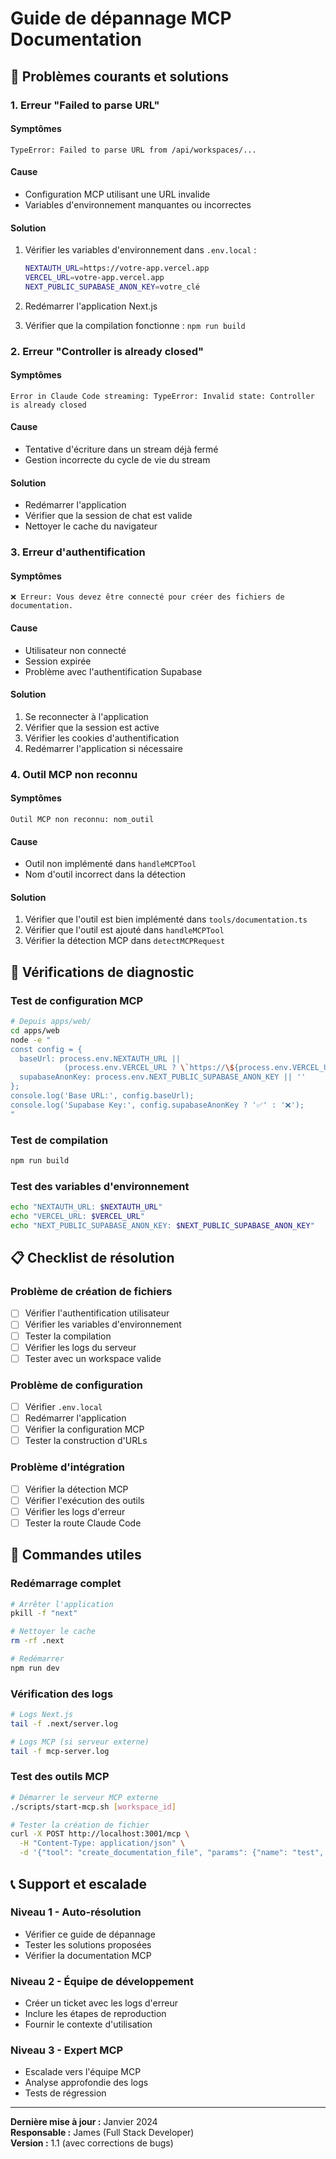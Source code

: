 # Guide de dépannage MCP Documentation

## 🚨 **Problèmes courants et solutions**

### **1. Erreur "Failed to parse URL"**

#### **Symptômes**
```
TypeError: Failed to parse URL from /api/workspaces/...
```

#### **Cause**
- Configuration MCP utilisant une URL invalide
- Variables d'environnement manquantes ou incorrectes

#### **Solution**
1. Vérifier les variables d'environnement dans `.env.local` :
   ```bash
   NEXTAUTH_URL=https://votre-app.vercel.app
   VERCEL_URL=votre-app.vercel.app
   NEXT_PUBLIC_SUPABASE_ANON_KEY=votre_clé
   ```

2. Redémarrer l'application Next.js
3. Vérifier que la compilation fonctionne : `npm run build`

### **2. Erreur "Controller is already closed"**

#### **Symptômes**
```
Error in Claude Code streaming: TypeError: Invalid state: Controller is already closed
```

#### **Cause**
- Tentative d'écriture dans un stream déjà fermé
- Gestion incorrecte du cycle de vie du stream

#### **Solution**
- Redémarrer l'application
- Vérifier que la session de chat est valide
- Nettoyer le cache du navigateur

### **3. Erreur d'authentification**

#### **Symptômes**
```
❌ Erreur: Vous devez être connecté pour créer des fichiers de documentation.
```

#### **Cause**
- Utilisateur non connecté
- Session expirée
- Problème avec l'authentification Supabase

#### **Solution**
1. Se reconnecter à l'application
2. Vérifier que la session est active
3. Vérifier les cookies d'authentification
4. Redémarrer l'application si nécessaire

### **4. Outil MCP non reconnu**

#### **Symptômes**
```
Outil MCP non reconnu: nom_outil
```

#### **Cause**
- Outil non implémenté dans `handleMCPTool`
- Nom d'outil incorrect dans la détection

#### **Solution**
1. Vérifier que l'outil est bien implémenté dans `tools/documentation.ts`
2. Vérifier que l'outil est ajouté dans `handleMCPTool`
3. Vérifier la détection MCP dans `detectMCPRequest`

## 🔧 **Vérifications de diagnostic**

### **Test de configuration MCP**
```bash
# Depuis apps/web/
cd apps/web
node -e "
const config = {
  baseUrl: process.env.NEXTAUTH_URL || 
            (process.env.VERCEL_URL ? \`https://\${process.env.VERCEL_URL}\` : 'http://localhost:3000'),
  supabaseAnonKey: process.env.NEXT_PUBLIC_SUPABASE_ANON_KEY || ''
};
console.log('Base URL:', config.baseUrl);
console.log('Supabase Key:', config.supabaseAnonKey ? '✅' : '❌');
"
```

### **Test de compilation**
```bash
npm run build
```

### **Test des variables d'environnement**
```bash
echo "NEXTAUTH_URL: $NEXTAUTH_URL"
echo "VERCEL_URL: $VERCEL_URL"
echo "NEXT_PUBLIC_SUPABASE_ANON_KEY: $NEXT_PUBLIC_SUPABASE_ANON_KEY"
```

## 📋 **Checklist de résolution**

### **Problème de création de fichiers**
- [ ] Vérifier l'authentification utilisateur
- [ ] Vérifier les variables d'environnement
- [ ] Tester la compilation
- [ ] Vérifier les logs du serveur
- [ ] Tester avec un workspace valide

### **Problème de configuration**
- [ ] Vérifier `.env.local`
- [ ] Redémarrer l'application
- [ ] Vérifier la configuration MCP
- [ ] Tester la construction d'URLs

### **Problème d'intégration**
- [ ] Vérifier la détection MCP
- [ ] Vérifier l'exécution des outils
- [ ] Vérifier les logs d'erreur
- [ ] Tester la route Claude Code

## 🚀 **Commandes utiles**

### **Redémarrage complet**
```bash
# Arrêter l'application
pkill -f "next"

# Nettoyer le cache
rm -rf .next

# Redémarrer
npm run dev
```

### **Vérification des logs**
```bash
# Logs Next.js
tail -f .next/server.log

# Logs MCP (si serveur externe)
tail -f mcp-server.log
```

### **Test des outils MCP**
```bash
# Démarrer le serveur MCP externe
./scripts/start-mcp.sh [workspace_id]

# Tester la création de fichier
curl -X POST http://localhost:3001/mcp \
  -H "Content-Type: application/json" \
  -d '{"tool": "create_documentation_file", "params": {"name": "test", "fileExtension": "md"}}'
```

## 📞 **Support et escalade**

### **Niveau 1 - Auto-résolution**
- Vérifier ce guide de dépannage
- Tester les solutions proposées
- Vérifier la documentation MCP

### **Niveau 2 - Équipe de développement**
- Créer un ticket avec les logs d'erreur
- Inclure les étapes de reproduction
- Fournir le contexte d'utilisation

### **Niveau 3 - Expert MCP**
- Escalade vers l'équipe MCP
- Analyse approfondie des logs
- Tests de régression

---

**Dernière mise à jour :** Janvier 2024  
**Responsable :** James (Full Stack Developer)  
**Version :** 1.1 (avec corrections de bugs)
